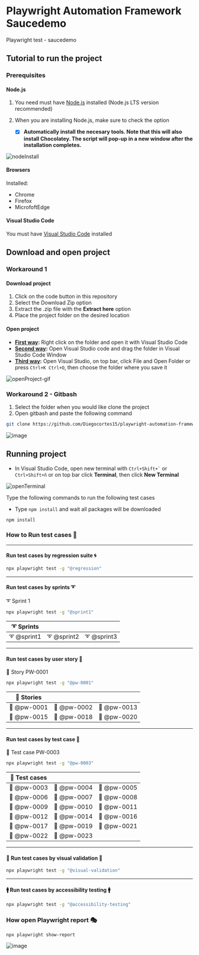 # Playwright Automation Framework Saucedemo

Playwright test - saucedemo

## Tutorial to run the project

### Prerequisites

#### Node.js

1. You need must have [Node.js](https://nodejs.org/en/) installed (Node.js LTS version recommended)
2. When you are installing Node.js, make sure to check the option

   - [x] **Automatically install the necesary tools. Note that this will also install Chocolatey. The script will pop-up in a new window after the installation completes.**

![nodeInstall](https://user-images.githubusercontent.com/60171460/157139770-d00bb969-9b36-4179-9dd2-ec5bf3fbd89a.PNG)

#### Browsers

Installed:

- Chrome
- Firefox
- MicrofoftEdge

#### Visual Studio Code

You must have [Visual Studio Code](https://code.visualstudio.com/download) installed

## Download and open project

### Workaround 1

#### Download project

1. Click on the code button in this repository
2. Select the Download Zip option
3. Extract the .zip file with the **Extract here** option
4. Place the project folder on the desired location

#### Open project

- **<u>First way</u>:** Right click on the folder and open it with Visual Studio Code
- **<u>Second way</u>:** Open Visual Studio code and drag the folder in Visual Studio Code Window
- **<u>Third way</u>:** Open Visual Studio, on top bar, click File and Open Folder or press `Ctrl+K Ctrl+O`, then choose the folder where you save it

![openProject-gif](https://user-images.githubusercontent.com/60171460/157499108-f272d71b-f60c-460d-acdd-49b3c9002933.gif)

### Workaround 2 - Gitbash

1. Select the folder when you would like clone the project
2. Open gitbash and paste the following command

```bash
git clone https://github.com/Diegocortes15/playwright-automation-framework-saucedemo.git
```

![image](https://user-images.githubusercontent.com/60171460/212787114-fe2b25d3-cf72-4336-9c16-83cf3b8f30d4.png)

## Running project

- In Visual Studio Code, open new terminal with `` Ctrl+Shift+` `` or `Ctrl+Shift+ñ` or on top bar click **Terminal**, then click **New Terminal**

![openTerminal](https://user-images.githubusercontent.com/60171460/157498798-253494f2-abc8-4764-a343-3cb8e37acdc9.gif)

Type the following commands to run the following test cases

- Type `npm install` and wait all packages will be downloaded

```bash
npm install
```

### How to Run test cases 🧪

---

#### Run test cases by regression suite 🌀

```bash
npx playwright test -g "@regression"
```

---

#### Run test cases by sprints ➰

➰ Sprint 1

```bash
npx playwright test -g "@sprint1"
```

| ➰ Sprints  |             |             |
| ----------- | ----------- | ----------- |
| ➰ @sprint1 | ➰ @sprint2 | ➰ @sprint3 |

---

#### Run test cases by user story 📗

📗 Story PW-0001

```bash
npx playwright test -g "@pw-0001"
```

| 📗 Stories  |             |             |
| ----------- | ----------- | ----------- |
| 📗 @pw-0001 | 📗 @pw-0002 | 📗 @pw-0013 |
| 📗 @pw-0015 | 📗 @pw-0018 | 📗 @pw-0020 |

---

#### Run test cases by test case 📘

📘 Test case PW-0003

```bash
npx playwright test -g "@pw-0003"
```

| 📘 Test cases |             |             |
| ------------- | ----------- | ----------- |
| 📘 @pw-0003   | 📘 @pw-0004 | 📘 @pw-0005 |
| 📘 @pw-0006   | 📘 @pw-0007 | 📘 @pw-0008 |
| 📘 @pw-0009   | 📘 @pw-0010 | 📘 @pw-0011 |
| 📘 @pw-0012   | 📘 @pw-0014 | 📘 @pw-0016 |
| 📘 @pw-0017   | 📘 @pw-0019 | 📘 @pw-0021 |
| 📘 @pw-0022   | 📘 @pw-0023 |             |

---

#### 👀 Run test cases by visual validation 👀

```bash
npx playwright test -g "@visual-validation"
```

---

#### 🚹 Run test cases by accessibility testing 🚹

```bash
npx playwright test -g "@accessibility-testing"
```

### How open Playwright report 🎭

```bash
npx playwright show-report
```

![image](https://user-images.githubusercontent.com/60171460/212830486-6d792d27-4bf3-46d0-affa-d55f6434e129.png)
